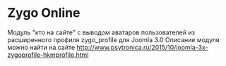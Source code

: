 # Zygo Online
Модуль "кто на сайте" с выводом аватаров пользователей из расширенного профиля zygo_profile для Joomla 3.0
Описание модуля можно найти на сайте http://www.psytronica.ru/2015/10/joomla-3x-zygoprofile-hkmprofile.html
